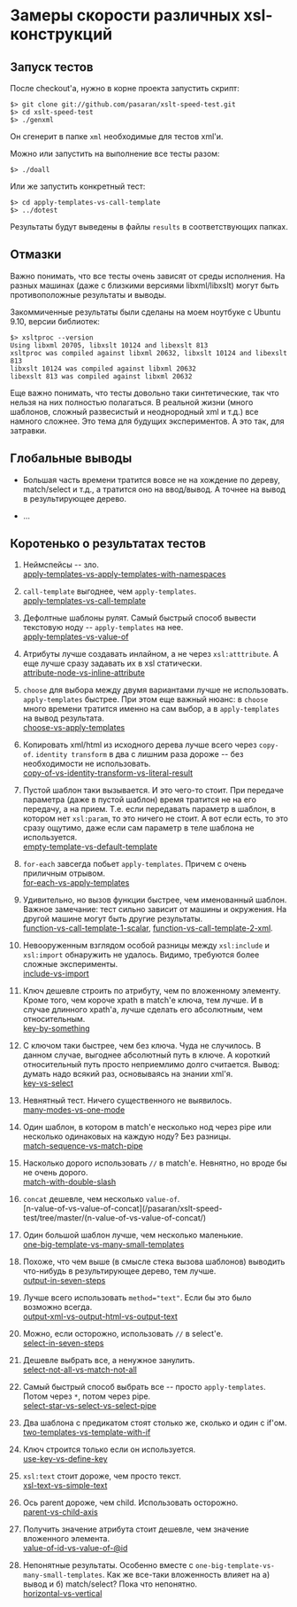 Замеры скорости различных xsl-конструкций
=========================================

Запуск тестов
-------------

После checkout'а, нужно в корне проекта запустить скрипт:

    $> git clone git://github.com/pasaran/xslt-speed-test.git
    $> cd xslt-speed-test
    $> ./genxml

Он сгенерит в папке `xml` необходимые для тестов xml'и.

Можно или запустить на выполнение все тесты разом:

    $> ./doall

Или же запустить конкретный тест:

    $> cd apply-templates-vs-call-template
    $> ../dotest

Результаты будут выведены в файлы `results` в соответствующих папках.


Отмазки
-------

Важно понимать, что все тесты очень зависят от среды исполнения. На разных машинах (даже с близкими версиями libxml/libxslt)
могут быть противоположные результаты и выводы.

Закоммиченные результаты были сделаны на моем ноутбуке с Ubuntu 9.10, версии библиотек:

    $> xsltproc --version
    Using libxml 20705, libxslt 10124 and libexslt 813
    xsltproc was compiled against libxml 20632, libxslt 10124 and libexslt 813
    libxslt 10124 was compiled against libxml 20632
    libexslt 813 was compiled against libxml 20632

Еще важно понимать, что тесты довольно таки синтетические, так что нельзя на них полностью полагаться.
В реальной жизни (много шаблонов, сложный развесистый и неоднородный xml и т.д.) все намного сложнее.
Это тема для будущих экспериментов. А это так, для затравки.


Глобальные выводы
-----------------

*   Большая часть времени тратится вовсе не на хождение по дереву, match/select и т.д.,
    а тратится оно на ввод/вывод. А точнее на вывод в результирующее дерево.

*   ...


Коротенько о результатах тестов
-------------------------------

1.  Неймспейсы -- зло.  
    [apply-templates-vs-apply-templates-with-namespaces](/pasaran/xslt-speed-test/tree/master/apply-templates-vs-apply-templates-with-namespaces/)  

2.  `call-template` выгоднее, чем `apply-templates`.  
    [apply-templates-vs-call-template](/pasaran/xslt-speed-test/tree/master/apply-templates-vs-call-template/)

3.  Дефолтные шаблоны рулят. Самый быстрый способ вывести текстовую ноду -- `apply-templates` на нее.  
    [apply-templates-vs-value-of](/pasaran/xslt-speed-test/tree/master/apply-templates-vs-value-of/)

4.  Атрибуты лучше создавать инлайном, а не через `xsl:atttribute`. А еще лучше сразу задавать их в xsl статически.  
    [attribute-node-vs-inline-attribute](/pasaran/xslt-speed-test/tree/master/attribute-node-vs-inline-attribute/)

5.  `choose` для выбора между двумя вариантами лучше не использовать. `apply-templates` быстрее.
    При этом еще важный нюанс: в `choose` много времени тратится именно на сам выбор,
    а в `apply-templates` на вывод результата.  
    [choose-vs-apply-templates](/pasaran/xslt-speed-test/tree/master/choose-vs-apply-templates/)

6.  Копировать xml/html из исходного дерева лучше всего через `copy-of`.
    `identity transform` в два с лишним раза дороже -- без необходимости не использовать.  
    [copy-of-vs-identity-transform-vs-literal-result](/pasaran/xslt-speed-test/tree/master/copy-of-vs-identity-transform-vs-literal-result/)

7.  Пустой шаблон таки вызывается. И это чего-то стоит.
    При передаче параметра (даже в пустой шаблон) время тратится не на его передачу,
    а на прием. Т.е. если передавать параметр в шаблон, в котором нет `xsl:param`, то это ничего не стоит.
    А вот если есть, то это сразу ощутимо, даже если сам параметр в теле шаблона не используется.  
    [empty-template-vs-default-template](/pasaran/xslt-speed-test/tree/master/empty-template-vs-default-template/)

8.  `for-each` завсегда побьет `apply-templates`. Причем с очень приличным отрывом.  
    [for-each-vs-apply-templates](/pasaran/xslt-speed-test/tree/master/for-each-vs-apply-templates/)

9.  Удивительно, но вызов функции быстрее, чем именованный шаблон.
    Важное замечание: тест сильно зависит от машины и окружения. На другой машине могут быть другие результаты.  
    [function-vs-call-template-1-scalar](/pasaran/xslt-speed-test/tree/master/function-vs-call-template-1-scalar/), [function-vs-call-template-2-xml](/pasaran/xslt-speed-test/tree/master/function-vs-call-template-2-xml/).

10. Невооруженным взглядом особой разницы между `xsl:include` и `xsl:import` обнаружить не удалось.
    Видимо, требуются более сложные эксперименты.  
    [include-vs-import](/pasaran/xslt-speed-test/tree/master/include-vs-import/)

11. Ключ дешевле строить по атрибуту, чем по вложенному элементу.
    Кроме того, чем короче xpath в match'е ключа, тем лучше.
    И в случае длинного xpath'а, лучше сделать его абсолютным, чем относительным.  
    [key-by-something](/pasaran/xslt-speed-test/tree/master/key-by-something/)

12. С ключом таки быстрее, чем без ключа. Чуда не случилось.
    В данном случае, выгоднее абсолютный путь в ключе. А короткий относительный путь просто неприемлимо долго считается.
    Вывод: думать надо всякий раз, основываясь на знании xml'я.  
    [key-vs-select](/pasaran/xslt-speed-test/tree/master/key-vs-select/)

13. Невнятный тест. Ничего существенного не выявилось.  
    [many-modes-vs-one-mode](/pasaran/xslt-speed-test/tree/master/many-modes-vs-one-mode/)

14. Один шаблон, в котором в match'е несколько нод через pipe или несколько одинаковых на каждую ноду? Без разницы.  
    [match-sequence-vs-match-pipe](/pasaran/xslt-speed-test/tree/master/match-sequence-vs-match-pipe/)

15. Насколько дорого использовать `//` в match'е. Невнятно, но вроде бы не очень дорого.  
    [match-with-double-slash](/pasaran/xslt-speed-test/tree/master/match-with-double-slash/)

16. `concat` дешевле, чем несколько `value-of`.  
    [n-value-of-vs-value-of-concat](/pasaran/xslt-speed-test/tree/master/(n-value-of-vs-value-of-concat/)

17. Один большой шаблон лучше, чем несколько маленькие.  
    [one-big-template-vs-many-small-templates](/pasaran/xslt-speed-test/tree/master/one-big-template-vs-many-small-templates/)

18. Похоже, что чем выше (в смысле стека вызова шаблонов) выводить что-нибудь в результирующее дерево, тем лучше.  
    [output-in-seven-steps](/pasaran/xslt-speed-test/tree/master/output-in-seven-steps/)

19. Лучше всего использовать `method="text"`. Если бы это было возможно всегда.  
    [output-xml-vs-output-html-vs-output-text](/pasaran/xslt-speed-test/tree/master/output-xml-vs-output-html-vs-output-text/)

20. Можно, если осторожно, использовать `//` в select'е.  
    [select-in-seven-steps](/pasaran/xslt-speed-test/tree/master/select-in-seven-steps/)

21. Дешевле выбрать все, а ненужное занулить.  
    [select-not-all-vs-match-not-all](/pasaran/xslt-speed-test/tree/master/select-not-all-vs-match-not-all/)

22. Самый быстрый способ выбрать все -- просто `apply-templates`. Потом через `*`, потом через pipe.  
    [select-star-vs-select-vs-select-pipe](/pasaran/xslt-speed-test/tree/master/select-star-vs-select-vs-select-pipe/)

23. Два шаблона с предикатом стоят столько же, сколько и один с if'ом.  
    [two-templates-vs-template-with-if](/pasaran/xslt-speed-test/tree/master/two-templates-vs-template-with-if/)

24. Ключ строится только если он используется.  
    [use-key-vs-define-key](/pasaran/xslt-speed-test/tree/master/use-key-vs-define-key/)

25. `xsl:text` стоит дороже, чем просто текст.  
    [xsl-text-vs-simple-text](/pasaran/xslt-speed-test/tree/master/xsl-text-vs-simple-text/)

26. Ось parent дороже, чем child. Использовать осторожно.  
    [parent-vs-child-axis](/pasaran/xslt-speed-test/tree/master/parent-vs-child-axis/)

27. Получить значение атрибута стоит дешевле, чем значение вложенного элемента.  
    [value-of-id-vs-value-of-@id](/pasaran/xslt-speed-test/tree/master/value-of-id-vs-value-of-@id/)

28. Непонятные результаты. Особенно вместе с `one-big-template-vs-many-small-templates`.
    Как же все-таки вложенность влияет на а) вывод и б) match/select? Пока что непонятно.  
    [horizontal-vs-vertical](/pasaran/xslt-speed-test/tree/master/horizontal-vs-vertical/)

